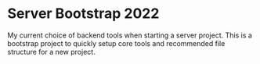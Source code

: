 # Server Bootstrap 2022

My current choice of backend tools when starting a server project. This is a bootstrap project to quickly setup core tools and recommended file structure for a new project.
